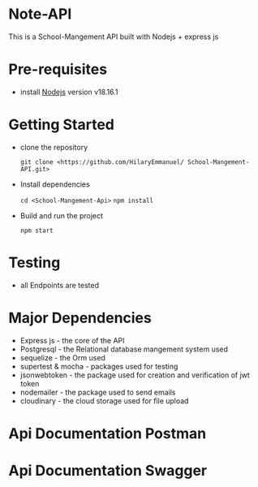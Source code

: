 # Note-API
This is a School-Mangement API built with Nodejs + express js

# Pre-requisites
- install [Nodejs](https://nodejs.org/en/blog/release/v18.16.1) version v18.16.1

# Getting Started
- clone the repository

  ` git clone <https://github.com/HilaryEmmanuel/ School-Mangement-API.git> `

- Install dependencies
  
  ` cd <School-Mangement-Api> `
  ` npm install `

- Build and run the project
  
  ` npm start  `

# Testing
- all Endpoints are tested

# Major Dependencies
- Express js - the core of the API
- Postgresql - the Relational database mangement system used
- sequelize - the Orm used
- supertest & mocha - packages used for testing
- jsonwebtoken - the package used  for creation and verification of jwt token
- nodemailer - the package used to send emails
- cloudinary - the cloud storage used for file upload



# Api Documentation Postman


# Api Documentation Swagger
